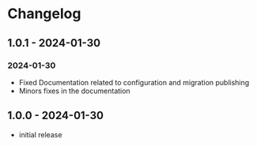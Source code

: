 # Changelog

## 1.0.1 - 2024-01-30

### 2024-01-30

- Fixed Documentation related to configuration and migration publishing
- Minors fixes in the documentation

## 1.0.0 - 2024-01-30

- initial release
